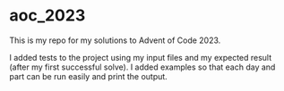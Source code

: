# aoc_2023

This is my repo for my solutions to Advent of Code 2023.

I added tests to the project using my input files and my expected result (after my first successful solve). I added examples so that each day and part can be run easily and print the output.
